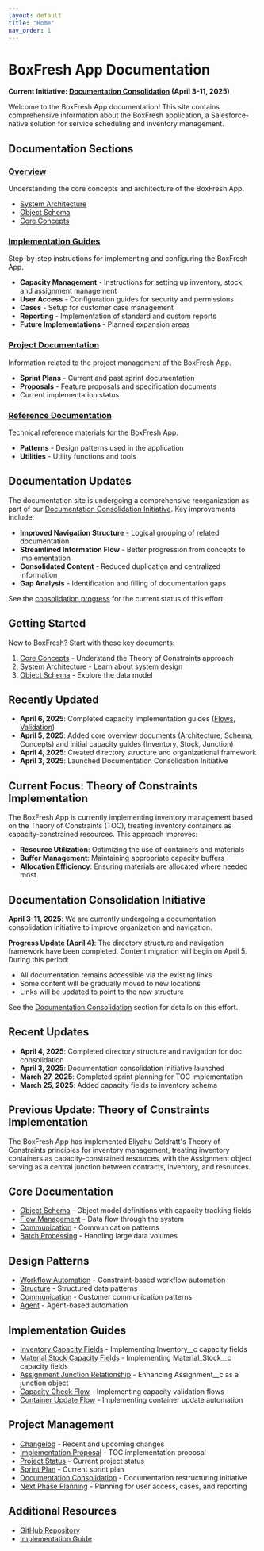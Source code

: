 ```yaml
---
layout: default
title: "Home"
nav_order: 1
---
```


# BoxFresh App Documentation

**Current Initiative: [Documentation Consolidation](consolidation/index.md) (April 3-11, 2025)**

Welcome to the BoxFresh App documentation! This site contains comprehensive information about the BoxFresh application, a Salesforce-native solution for service scheduling and inventory management.

## Documentation Sections

### [Overview](overview/index.md)
Understanding the core concepts and architecture of the BoxFresh App.
- [System Architecture](overview/architecture.md)
- [Object Schema](overview/schema.md)
- [Core Concepts](overview/concepts.md)

### [Implementation Guides](implementation/index.md)
Step-by-step instructions for implementing and configuring the BoxFresh App.
- **Capacity Management** - Instructions for setting up inventory, stock, and assignment management
- **User Access** - Configuration guides for security and permissions
- **Cases** - Setup for customer case management
- **Reporting** - Implementation of standard and custom reports
- **Future Implementations** - Planned expansion areas

### [Project Documentation](project/index.md)
Information related to the project management of the BoxFresh App.
- **Sprint Plans** - Current and past sprint documentation
- **Proposals** - Feature proposals and specification documents
- Current implementation status

### [Reference Documentation](reference/index.md)
Technical reference materials for the BoxFresh App.
- **Patterns** - Design patterns used in the application
- **Utilities** - Utility functions and tools

## Documentation Updates

The documentation site is undergoing a comprehensive reorganization as part of our [Documentation Consolidation Initiative](consolidation/index.md). Key improvements include:

- **Improved Navigation Structure** - Logical grouping of related documentation
- **Streamlined Information Flow** - Better progression from concepts to implementation
- **Consolidated Content** - Reduced duplication and centralized information
- **Gap Analysis** - Identification and filling of documentation gaps

See the [consolidation progress](consolidation/progress.md) for the current status of this effort.

## Getting Started

New to BoxFresh? Start with these key documents:

1. [Core Concepts](overview/concepts.md) - Understand the Theory of Constraints approach
2. [System Architecture](overview/architecture.md) - Learn about system design
3. [Object Schema](overview/schema.md) - Explore the data model

## Recently Updated

- **April 6, 2025**: Completed capacity implementation guides ([Flows](implementation/capacity/flows.md), [Validation](implementation/capacity/validation.md))
- **April 5, 2025**: Added core overview documents (Architecture, Schema, Concepts) and initial capacity guides (Inventory, Stock, Junction)
- **April 4, 2025**: Created directory structure and organizational framework
- **April 3, 2025**: Launched Documentation Consolidation Initiative

## Current Focus: Theory of Constraints Implementation

The BoxFresh App is currently implementing inventory management based on the Theory of Constraints (TOC), treating inventory containers as capacity-constrained resources. This approach improves:

- **Resource Utilization**: Optimizing the use of containers and materials
- **Buffer Management**: Maintaining appropriate capacity buffers
- **Allocation Efficiency**: Ensuring materials are allocated where needed most

## Documentation Consolidation Initiative

**April 3-11, 2025**: We are currently undergoing a documentation consolidation initiative to improve organization and navigation.

**Progress Update (April 4)**: The directory structure and navigation framework have been completed. Content migration will begin on April 5. During this period:

- All documentation remains accessible via the existing links
- Some content will be gradually moved to new locations
- Links will be updated to point to the new structure

See the [Documentation Consolidation](consolidation/) section for details on this effort.

## Recent Updates

- **April 4, 2025**: Completed directory structure and navigation for doc consolidation
- **April 3, 2025**: Documentation consolidation initiative launched
- **March 27, 2025**: Completed sprint planning for TOC implementation
- **March 25, 2025**: Added capacity fields to inventory schema

## Previous Update: Theory of Constraints Implementation

The BoxFresh App has implemented Eliyahu Goldratt's Theory of Constraints principles for inventory management, treating inventory containers as capacity-constrained resources, with the Assignment object serving as a central junction between contracts, inventory, and resources.

## Core Documentation

- [Object Schema](./core_abstraction/schema.md) - Object model definitions with capacity tracking fields
- [Flow Management](./core_abstraction/flows.md) - Data flow through the system
- [Communication](./core_abstraction/communication.md) - Communication patterns
- [Batch Processing](./core_abstraction/batch.md) - Handling large data volumes

## Design Patterns

- [Workflow Automation](./design_pattern/workflow.md) - Constraint-based workflow automation
- [Structure](./design_pattern/structure.md) - Structured data patterns
- [Communication](./design_pattern/communication.md) - Customer communication patterns
- [Agent](./design_pattern/agent.md) - Agent-based automation

## Implementation Guides

- [Inventory Capacity Fields](./implementation/inventory_fields.md) - Implementing Inventory__c capacity fields
- [Material Stock Capacity Fields](./implementation/material_stock_fields.md) - Implementing Material_Stock__c capacity fields
- [Assignment Junction Relationship](./implementation/assignment_junction.md) - Enhancing Assignment__c as a junction object
- [Capacity Check Flow](./implementation/capacity_check_flow.md) - Implementing capacity validation flows
- [Container Update Flow](./implementation/container_update_flow.md) - Implementing container update automation

## Project Management

- [Changelog](./Changelog.md) - Recent and upcoming changes
- [Implementation Proposal](./Proposal.md) - TOC implementation proposal
- [Project Status](./Status.md) - Current project status
- [Sprint Plan](./Sprint-Plan.md) - Current sprint plan
- [Documentation Consolidation](./consolidation/index.md) - Documentation restructuring initiative
- [Next Phase Planning](./next-phase/Proposal.md) - Planning for user access, cases, and reporting

## Additional Resources

- [GitHub Repository](https://github.com/Rwb3n/SF-Boxfresh-app)
- [Implementation Guide](https://github.com/Rwb3n/SF-Boxfresh-app/blob/main/03_real-build/01_mid-way_model.md) 